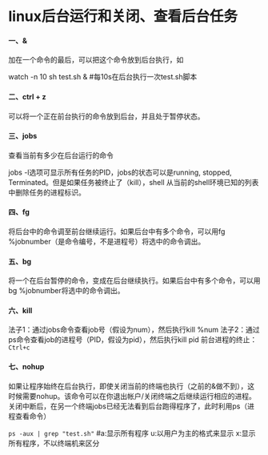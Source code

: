 linux后台运行和关闭、查看后台任务
=
#### 一、&

加在一个命令的最后，可以把这个命令放到后台执行，如

watch  -n 10 sh  test.sh  &  #每10s在后台执行一次test.sh脚本
#### 二、ctrl + z

可以将一个正在前台执行的命令放到后台，并且处于暂停状态。

#### 三、jobs

查看当前有多少在后台运行的命令

jobs -l选项可显示所有任务的PID，jobs的状态可以是running, stopped, Terminated。但是如果任务被终止了（kill），shell 从当前的shell环境已知的列表中删除任务的进程标识。

#### 四、fg

将后台中的命令调至前台继续运行。如果后台中有多个命令，可以用fg %jobnumber（是命令编号，不是进程号）将选中的命令调出。

#### 五、bg

将一个在后台暂停的命令，变成在后台继续执行。如果后台中有多个命令，可以用bg %jobnumber将选中的命令调出。

#### 六、kill

法子1：通过jobs命令查看job号（假设为num），然后执行kill %num
法子2：通过ps命令查看job的进程号（PID，假设为pid），然后执行kill pid
前台进程的终止：``` Ctrl+c```

#### 七、nohup

如果让程序始终在后台执行，即使关闭当前的终端也执行（之前的&做不到），这时候需要nohup。该命令可以在你退出帐户/关闭终端之后继续运行相应的进程。关闭中断后，在另一个终端jobs已经无法看到后台跑得程序了，此时利用ps（进程查看命令）

``` ps -aux | grep "test.sh" ```  #a:显示所有程序 u:以用户为主的格式来显示 x:显示所有程序，不以终端机来区分